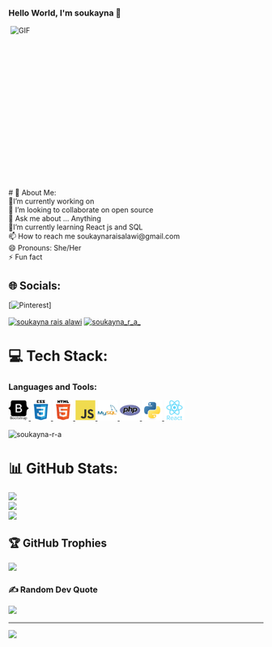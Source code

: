 ### Hello World, I'm soukayna  👋
<img align="right" alt="GIF" src="https://github.com/arsentieva/arsentieva/blob/main/code.gif?raw=true" width="500" height="320" />
# 💫 About Me:
<br>🔭I’m currently working on<br>
🤝 I’m looking to collaborate on open source<br>
💬 Ask me about ... Anything<br>
🌱I’m currently learning React js and SQL <br>
📫 How to reach me  soukaynaraisalawi@gmail.com<br>
😄 Pronouns: She/Her<br>
⚡ Fun fact 


## 🌐 Socials:
[![Pinterest](https://img.shields.io/badge/Pinterest-%23E60023.svg?logo=Pinterest&logoColor=white)]
<p align="left">
<a href="https://linkedin.com/in/soukayna rais alawi" target="blank"><img align="center" src="https://raw.githubusercontent.com/rahuldkjain/github-profile-readme-generator/master/src/images/icons/Social/linked-in-alt.svg" alt="soukayna rais alawi" height="30" width="40" /></a>
<a href="https://instagram.com/soukayna_r_a_" target="blank"><img align="center" src="https://raw.githubusercontent.com/rahuldkjain/github-profile-readme-generator/master/src/images/icons/Social/instagram.svg" alt="soukayna_r_a_" height="30" width="40" /></a>
</p>

# 💻 Tech Stack:
<h3 align="left">Languages and Tools:</h3>
<p align="left"> <a href="https://getbootstrap.com" target="_blank" rel="noreferrer"> <img src="https://raw.githubusercontent.com/devicons/devicon/master/icons/bootstrap/bootstrap-plain-wordmark.svg" alt="bootstrap" width="40" height="40"/> </a> <a href="https://www.w3schools.com/css/" target="_blank" rel="noreferrer"> <img src="https://raw.githubusercontent.com/devicons/devicon/master/icons/css3/css3-original-wordmark.svg" alt="css3" width="40" height="40"/> </a> <a href="https://www.w3.org/html/" target="_blank" rel="noreferrer"> <img src="https://raw.githubusercontent.com/devicons/devicon/master/icons/html5/html5-original-wordmark.svg" alt="html5" width="40" height="40"/> </a> <a href="https://developer.mozilla.org/en-US/docs/Web/JavaScript" target="_blank" rel="noreferrer"> <img src="https://raw.githubusercontent.com/devicons/devicon/master/icons/javascript/javascript-original.svg" alt="javascript" width="40" height="40"/> </a> <a href="https://www.mysql.com/" target="_blank" rel="noreferrer"> <img src="https://raw.githubusercontent.com/devicons/devicon/master/icons/mysql/mysql-original-wordmark.svg" alt="mysql" width="40" height="40"/> </a> <a href="https://www.php.net" target="_blank" rel="noreferrer"> <img src="https://raw.githubusercontent.com/devicons/devicon/master/icons/php/php-original.svg" alt="php" width="40" height="40"/> </a> <a href="https://www.python.org" target="_blank" rel="noreferrer"> <img src="https://raw.githubusercontent.com/devicons/devicon/master/icons/python/python-original.svg" alt="python" width="40" height="40"/> </a> <a href="https://reactjs.org/" target="_blank" rel="noreferrer"> <img src="https://raw.githubusercontent.com/devicons/devicon/master/icons/react/react-original-wordmark.svg" alt="react" width="40" height="40"/> </a> </p>

<p><img align="center" src="https://github-readme-stats.vercel.app/api/top-langs?username=soukayna-r-a&show_icons=true&locale=en&layout=compact" alt="soukayna-r-a" /></p>

# 📊 GitHub Stats:
![](https://github-readme-stats.vercel.app/api?username=soukayna-r-a&theme=dark&hide_border=true&include_all_commits=false&count_private=false)<br/>
![](https://github-readme-streak-stats.herokuapp.com/?user=soukayna-r-a&theme=dark&hide_border=true)<br/>
![](https://github-readme-stats.vercel.app/api/top-langs/?username=soukayna-r-a&theme=dark&hide_border=true&include_all_commits=false&count_private=false&layout=compact)

## 🏆 GitHub Trophies
![](https://github-profile-trophy.vercel.app/?username=soukayna-r-a&theme=dark_dimmed&no-frame=true&no-bg=true&margin-w=4)

### ✍️ Random Dev Quote
![](https://quotes-github-readme.vercel.app/api?type=horizontal&theme=merko)

---
[![](https://visitcount.itsvg.in/api?id=soukayna-r-a&icon=6&color=1)](https://visitcount.itsvg.in)

<!-- Proudly created with GPRM ( https://gprm.itsvg.in ) -->
